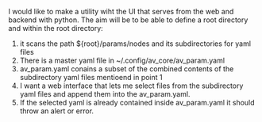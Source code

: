 I would like to make a utility wiht the UI that serves from the web and backend with python. The aim will be to be able to define a root directory and within the root directory:
1. it scans the path ${root}/params/nodes and its subdirectories for yaml files
2. There is a master yaml file in ~/.config/av_core/av_param.yaml
3. av_param.yaml conains a subset of the combined contents of the subdirectory yaml files mentioend in point 1
4. I want a web interface that lets me select files from the subdirectory yaml files and append them into the av_param.yaml. 
5. If the selected yaml is already contained inside av_param.yaml it should throw an alert or error.
